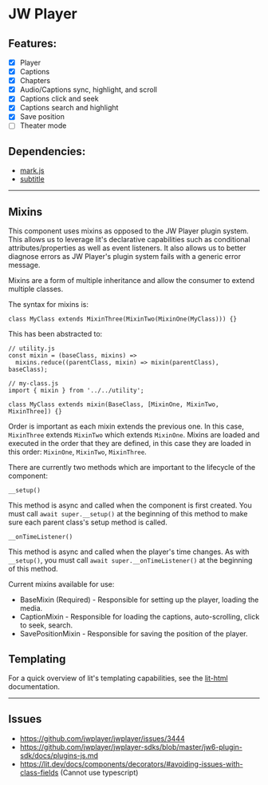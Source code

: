 # JW Player

## Features:

* [X] Player
* [X] Captions
* [X] Chapters
* [X] Audio/Captions sync, highlight, and scroll
* [X] Captions click and seek
* [X] Captions search and highlight
* [X] Save position
* [ ] Theater mode

## Dependencies:
* [mark.js](https://github.com/julmot/mark.js/)
* [subtitle](https://github.com/gsantiago/subtitle.js)

---

## Mixins

This component uses mixins as opposed to the JW Player plugin system. This allows us to leverage lit's declarative capabilities such as conditional attributes/properties as well as event listeners. It also allows us to better diagnose errors as JW Player's plugin system fails with a generic error message.

Mixins are a form of multiple inheritance and allow the consumer to extend multiple classes.

The syntax for mixins is:

```
class MyClass extends MixinThree(MixinTwo(MixinOne(MyClass))) {}
```

This has been abstracted to:

```
// utility.js
const mixin = (baseClass, mixins) =>
  mixins.reduce((parentClass, mixin) => mixin(parentClass), baseClass);
```

```
// my-class.js
import { mixin } from '../../utility';

class MyClass extends mixin(BaseClass, [MixinOne, MixinTwo, MixinThree]) {}
```

Order is important as each mixin extends the previous one. In this case, `MixinThree` extends `MixinTwo` which extends `MixinOne`. Mixins are loaded and executed in the order that they are defined, in this case they are loaded in this order: `MixinOne`, `MixinTwo`, `MixinThree`.

There are currently two methods which are important to the lifecycle of the component:

`__setup()`

This method is async and called when the component is first created. You must call `await super.__setup()` at the beginning of this method to make sure each parent class's setup method is called.

`__onTimeListener()`

This method is async and called when the player's time changes. As with `__setup()`, you must call `await super.__onTimeListener()` at the beginning of this method.

Current mixins available for use:
* BaseMixin (Required) - Responsible for setting up the player, loading the media.
* CaptionMixin - Responsible for loading the captions, auto-scrolling, click to seek, search.
* SavePositionMixin - Responsible for saving the position of the player.

## Templating

For a quick overview of lit's templating capabilities, see the [lit-html](https://lit.dev/docs/templates/overview/) documentation.

---

## Issues

* https://github.com/jwplayer/jwplayer/issues/3444
* https://github.com/jwplayer/jwplayer-sdks/blob/master/jw6-plugin-sdk/docs/plugins-js.md
* https://lit.dev/docs/components/decorators/#avoiding-issues-with-class-fields (Cannot use typescript)